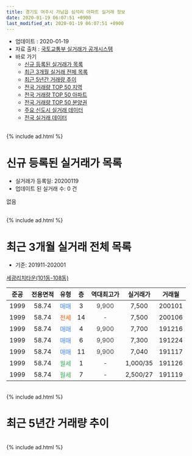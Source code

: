 ```yaml
---
title: 경기도 여주시 가남읍 심석리 아파트 실거래 정보
date: 2020-01-19 06:07:51 +0900
last_modified_at: 2020-01-19 06:07:51 +0900
---
```


* 업데이트 : 2020-01-19
* 자료 출처 : [국토교통부 실거래가 공개시스템](http://rt.molit.go.kr)
* 바로 가기
    * [신규 등록된 실거래가 목록](#신규-등록된-실거래가-목록)
    * [최근 3개월 실거래 전체 목록](#최근-3개월-실거래-전체-목록)
    * [최근 5년간 거래량 추이](#최근-5년간-거래량-추이)
    * [전국 거래량 TOP 50 지역](https://apt-info.github.io/apt-trade-info/최근-3개월-전국에서-가장-거래가-많이-발생한-지역)
    * [전국 거래량 TOP 50 아파트](https://apt-info.github.io/apt-trade-info/최근-3개월-전국에서-가장-거래가-많이-발생한-아파트)
    * [전국 거래량 TOP 50 분양권](https://apt-info.github.io/apt-trade-info/최근-3개월-전국에서-가장-거래가-많이-발생한-분양권)
    * [주요 신도시 실거래 데이터](https://apt-info.github.io/apt-trade-info/주요-신도시)
    * [전국 실거래 데이터](https://apt-info.github.io/apt-trade-info/전국)
<br>
{% include ad.html %}
<br>

# 신규 등록된 실거래가 목록
* 실거래가 등록일: 20200119
* 업데이트 된 실거래 수: 0 건

없음

<br>
{% include ad.html %}
<br>

# 최근 3개월 실거래 전체 목록
* 기준: 201911-202001


[세광리치타운(101동-108동)](https://search.naver.com/search.naver?query=%EA%B2%BD%EA%B8%B0%EB%8F%84+%EC%97%AC%EC%A3%BC%EC%8B%9C+%EA%B0%80%EB%82%A8%EC%9D%8D+%EC%8B%AC%EC%84%9D%EB%A6%AC+%EC%84%B8%EA%B4%91%EB%A6%AC%EC%B9%98%ED%83%80%EC%9A%B4%28101%EB%8F%99-108%EB%8F%99%29)

|준공|전용면적|유형|층|역대최고가|실거래가|거래월|
|:---:|:---:|:---:|:---:|:---:|:---:|:---:|
|1999|58.74|<span style="color:#4285f3">매매</span>|3|<span style="color:#444444">9,900</span>|7,500|200101|
|1999|58.74|<span style="color:#ff5a00">전세</span>|14|<span style="color:#444444">-</span>|7,500|200106|
|1999|58.74|<span style="color:#4285f3">매매</span>|4|<span style="color:#444444">9,900</span>|7,700|191216|
|1999|58.74|<span style="color:#4285f3">매매</span>|6|<span style="color:#444444">9,900</span>|7,300|191224|
|1999|58.74|<span style="color:#4285f3">매매</span>|11|<span style="color:#444444">9,900</span>|7,040|191117|
|1999|58.74|<span style="color:#34a853">월세</span>|1|<span style="color:#444444">-</span>|1,000/35|191126|
|1999|58.74|<span style="color:#34a853">월세</span>|7|<span style="color:#444444">-</span>|2,500/27|191119|


<br>
{% include ad.html %}
<br>

# 최근 5년간 거래량 추이


<div style="width:100%;">
    <canvas id="deal_progress" height="200"></canvas>
</div>

<script>
new Chart(document.getElementById("deal_progress"), {
    type: 'line',
    data: {
        labels: ['201501','201502','201503','201504','201505','201506','201507','201508','201509','201510','201511','201512','201601','201602','201603','201604','201605','201606','201607','201608','201609','201610','201611','201612','201701','201702','201703','201704','201705','201706','201707','201708','201709','201710','201711','201712','201801','201802','201803','201804','201805','201806','201807','201808','201809','201810','201811','201812','201901','201902','201903','201904','201905','201906','201907','201908','201909','201910','201911','201912','202001'],
        datasets: [{
            label: '매매',
            pointRadius: 1,
            data: [3, 2, 3, 3, 3, 0, 0, 0, 4, 2, 2, 2, 2, 1, 3, 2, 2, 0, 1, 1, 0, 2, 1, 0, 1, 5, 1, 3, 3, 2, 6, 3, 6, 6, 1, 5, 2, 1, 5, 3, 0, 1, 1, 2, 3, 4, 5, 0, 1, 2, 1, 1, 0, 0, 1, 3, 3, 1, 1, 2, 1],
            borderColor: "rgba(255, 201, 14, 1)",
            backgroundColor: "rgba(255, 201, 14, 0.5)",
            fill: false,
            lineTension: 0
        },{
            label: '전월세',
            pointRadius: 1,
            data: [5, 4, 8, 4, 7, 2, 2, 1, 1, 4, 4, 2, 3, 4, 7, 4, 3, 2, 4, 5, 2, 9, 5, 3, 4, 3, 2, 7, 2, 3, 2, 1, 2, 8, 2, 1, 0, 2, 5, 7, 1, 4, 4, 3, 1, 4, 6, 5, 1, 2, 2, 5, 1, 3, 2, 3, 3, 7, 2, 0, 1],
            borderColor: "rgba(0, 141, 185, 1)",
            backgroundColor: "rgba(0, 141, 185, 0.5)",
            fill: false,
            lineTension: 0
        }
        ]
    },
    options: {
        responsive: true,
        title: {
            display: false
        },
        tooltips: {
            mode: 'index',
            intersect: false
        },
        hover: {
            mode: 'nearest',
            intersect: true
        },
        scales: {
            xAxes: [{
                display: true,
                scaleLabel: {
                    display: true,
                    labelString: '년/월'
                }
            }],
            yAxes: [{
                display: true,
                ticks: {
                    suggestedMin: 0,
                },
                scaleLabel: {
                    display: true,
                    labelString: '실거래 수'
                }
            }]
        }
    }
});

</script>


<br>
{% include ad.html %}
<br>

